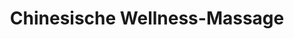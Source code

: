 ---
title: "Chinesische Wellness-Massage"
url: /darmstadt/chinesische-wellness-massage/
shop: Massage
---